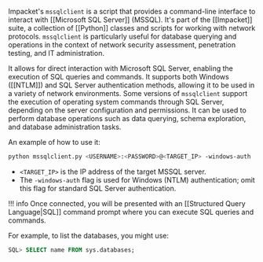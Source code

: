 Impacket's `mssqlclient` is a script that provides a command-line interface to interact with [[Microsoft SQL Server]] (MSSQL). It's part of the [[Impacket]] suite, a collection of [[Python]] classes and scripts for working with network protocols. `mssqlclient` is particularly useful for database querying and operations in the context of network security assessment, penetration testing, and IT administration.

It allows for direct interaction with Microsoft SQL Server, enabling the execution of SQL queries and commands. It supports both Windows ([[NTLM]]) and SQL Server authentication methods, allowing it to be used in a variety of network environments. Some versions of `mssqlclient` support the execution of operating system commands through SQL Server, depending on the server configuration and permissions. It can be used to perform database operations such as data querying, schema exploration, and database administration tasks.

An example of how to use it:

```bash
python mssqlclient.py <USERNAME>:<PASSWORD>@<TARGET_IP> -windows-auth
```

- `<TARGET_IP>` is the IP address of the target MSSQL server.
- The `-windows-auth` flag is used for Windows (NTLM) authentication; omit this flag for standard SQL Server authentication.

!!! info
    Once connected, you will be presented with an [[Structured Query Language|SQL]] command prompt where you can execute SQL queries and commands.

For example, to list the databases, you might use:

```sql
SQL> SELECT name FROM sys.databases;
```





